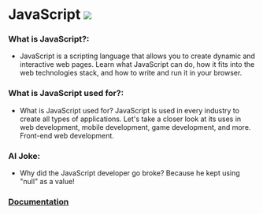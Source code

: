 # JavaScript ![](https://www.tiobe.com/wp-content/themes/tiobe/tiobe-index/images/JavaScript.png)
### What is JavaScript?:
- JavaScript is a scripting language that allows you to create dynamic and interactive web pages. Learn what JavaScript can do, how it fits into the web technologies stack, and how to write and run it in your browser.

### What is JavaScript used for?:
- What is JavaScript used for? JavaScript is used in every industry to create all types of applications. Let's take a closer look at its uses in web development, mobile development, game development, and more. Front-end web development.

### AI Joke:
- Why did the JavaScript developer go broke?  Because he kept using "null" as a value!

### [Documentation](https://developer.mozilla.org/en-US/docs/Web/JavaScript)